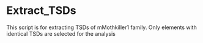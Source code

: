 # Extract_TSDs
This script is for extracting TSDs of mMothkiller1 family. Only elements with identical TSDs are selected for the analysis
